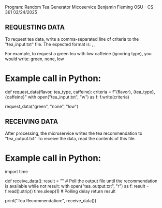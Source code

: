 Program: Random Tea Generator Micoservice
Benjamin Fleming
OSU - CS 361
02/24/2025

REQUESTING DATA
-------------------------------------------
To request tea data, write a comma-separated line of criteria to the "tea_input.txt" file.
The expected format is:
<flavor>, <type>, <caffeine>

For example, to request a green tea with low caffeine (ignoring type), you would write:
green, none, low

# Example call in Python:
def request_data(flavor, tea_type, caffeine):
    criteria = f"{flavor}, {tea_type}, {caffeine}"
    with open("tea_input.txt", "w") as f:
        f.write(criteria)

request_data("green", "none", "low")


RECEIVING DATA
-------------------------------------------
After processing, the microservice writes the tea recommendation to "tea_output.txt"
To receive the data, read the contents of this file.

# Example call in Python:
import time

def receive_data():
    result = ""
    # Poll the output file until the recommendation is available
    while not result:
        with open("tea_output.txt", "r") as f:
            result = f.read().strip()
        time.sleep(1)  # Polling delay
    return result

print("Tea Recommendation:", receive_data())

